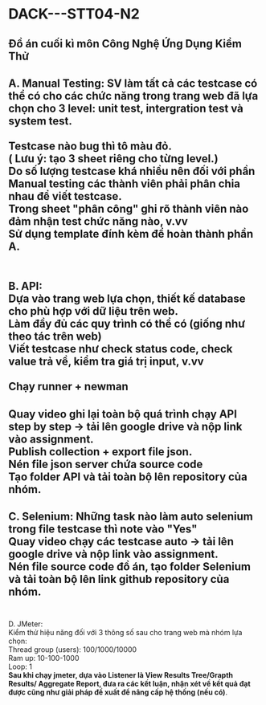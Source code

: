 # DACK---STT04-N2
Đồ án cuối kì môn Công Nghệ Ứng Dụng Kiểm Thử
----------------------------------------------
A. Manual Testing:
SV làm tất cả các testcase có thể có cho các chức năng trong trang web đã lựa chọn cho 3 level: unit test, intergration test và system test. <br><br>
Testcase nào bug thì tô màu đỏ.<br>
( Lưu ý:  tạo 3 sheet riêng cho từng level.) <br>
Do số lượng testcase khá nhiều nên đối với phần Manual testing các thành viên phải phân chia nhau để viết testcase. <br>
Trong sheet "phân công" ghi rõ thành viên nào đảm nhận test chức năng nào, v.vv <br>
Sử dụng template đính kèm để hoàn thành phần A. <br>
<br>
----------------------------------------------
B. API: <br> 
Dựa vào trang web lựa chọn, thiết kế database cho phù hợp với dữ liệu trên web. <br>
Làm đầy đủ các quy trình có thể có (giống như theo tác trên web) <br>
Viết testcase như check status code, check value trả về, kiểm tra giá trị input, v.vv <br>
<br>
Chạy runner + newman <br>
-----------------------------------------------------
Quay video ghi lại toàn bộ quá trình chạy API step by step -> tải lên google drive và nộp link vào assignment. <br>
Publish collection + export file json. <br>
Nén file json server chứa source code  <br>
Tạo folder API và tải toàn bộ lên repository của nhóm. <br>
-----------------------------------------------------
C. Selenium:
Những task nào làm auto selenium trong file testcase thì note vào "Yes" <br>
Quay video chạy các testcase auto -> tải lên google drive và nộp link vào assignment. <br>
Nén file source code đồ án, tạo folder Selenium và tải toàn bộ lên  link github repository của nhóm. <br>
<br>
-----------------------------------------------------
D. JMeter: <br>
Kiểm thử hiệu năng đối với 3 thông số sau cho trang web mà nhóm lựa chọn: <br>
Thread group (users): 100/1000/10000 <br>
Ram up: 10-100-1000 <br>
Loop: 1 <br>
**Sau khi chạy jmeter, dựa vào Listener là View Results Tree/Grapth Results/ Aggregate Report, đưa ra các kết luận, nhận xét về kết quả đạt được cũng như giải pháp đề xuất để nâng cấp hệ thống (nếu có)**. <br>
